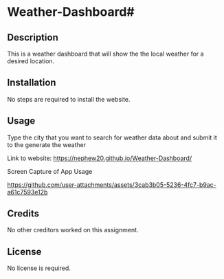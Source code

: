 # Weather-Dashboard# 

## Description

This is a weather dashboard that will show the the local weather for a desired location.

## Installation

No steps are required to install the website. 

## Usage

Type the city that you want to search for weather data about and submit it to the generate the weather 

Link to website: https://nephew20.github.io/Weather-Dashboard/

Screen Capture of App Usage<br/>



https://github.com/user-attachments/assets/3cab3b05-5236-4fc7-b9ac-a61c7593e12b



## Credits

No other creditors worked on this assignment. 

## License

No license is required. 
